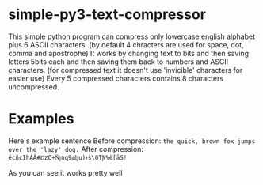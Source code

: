 # simple-py3-text-compressor
This simple python program can compress only lowercase english alphabet plus 6 ASCII characters. (by default 4 chracters are used for space, dot, comma and apostrophe)
It works by changing text to bits and then saving letters 5bits each and then saving them back to numbers and ASCII characters. (for compressed text it doesn't use 'invicible' characters for easier use)
Every 5 compressed characters contains 8 characters uncompressed.
# Examples
Here's example sentence
Before compression:
`the quick, brown fox jumps over the 'lazy' dog.`
After compression:
`ēcñcIhÁĂ#ǱƇ+̎ǋnq9ɯǉu)ͱŝ\0TƝ%è[āS!`

As you can see it works pretty well
